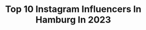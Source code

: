 ---
title: Top 10 Instagram Influencers In Hamburg In 2023
description: >-
  Find top Instagram influencers in Hamburg in 2023. Most popular hashtags: #hamburg #fashion #love #ootd.
platform: Instagram
hits: 1621
text_top: Analyze the best Instagram influencers on inBeat.
text_bottom: Our search engine aggregates 1621 Instagram influencers like this in Hamburg, Germany for you to connect with.
profiles:
  - username: "vivien.hin"
    fullname: >-
      VIVIEN
    bio: >-
      Hamburg
    location: "Germany"
    followers: 14137
    engagement: 192
    commentsToLikes: 0.044167
    id: ck0tv3v3k9tgh0i19yjwnvojr
    verified: false
    hashtags: "#me, #germanblogger, #swimwear, #goals"
  - username: "hamburg"
    fullname: >-
      @HAMBURG ⚓️
    bio: >-
      ⚓️ Die schönste Stadt der Welt 📷 Tag @Hamburg in deinen Fotos
    location: "Germany"
    followers: 117526
    engagement: 376
    commentsToLikes: 0.018803
    id: ck55j4g9dw8v60i11e04emq6v
    verified: false
    hashtags: "#hamburgphotography, #welovehamburg, #hamburg, #germany"
  - username: "alexibexi"
    fullname: >-
      Alex Böhm / AlexiBexi
    bio: >-
      Gut darin okay zu sein. xoxo. Hamburg | YouTube | Tech-Tainment ⬇️ all meine Links, Content & Impressum: ⬇️
    location: "Germany"
    followers: 181215
    engagement: 479
    commentsToLikes: 0.008814
    id: ck5zojo44qpay0i14i36dlpik
    verified: true
    hashtags: "#werbung, #rtx4090, #rausundlos, #fritzeblank"
  - username: "mayo_dee"
    fullname: >-
      MAYO DEE
    bio: >-
      • based in hamburg, germany • Twitch.tv/mayodee • PlayStation - Xbox - PC - Switch • Meinen Artikel findet ihr hier:
    location: "Germany"
    followers: 43248
    engagement: 892
    commentsToLikes: 0.040747
    id: ckwel0f6dnhk80j23azhnubfp
    verified: false
    hashtags: "#gamerlife, #nerdylife, #classy, #lookoftheday"
  - username: "datjulschen"
    fullname: >-
      Jule 💫 Datjulschen
    bio: >-
      ✉️ contact@datjulschen.de 📍 Rügen + Hamburg Enthält Werbung: Rabatte und Impressum ⬇️
    location: "Germany"
    followers: 182232
    engagement: 312
    commentsToLikes: 0.017405
    id: ck8t968mon0mf0j78tzipttbo
    verified: false
    hashtags: "#outfit, #mamasein, #loackernat, #reisen"
  - username: "yannickandjonny"
    fullname: >-
      Yannick & Jonny | Gay Couple 🌈
    bio: >-
      🏳️‍🌈 Love is Love // Engaged 👬🏼 by @jonnyfoe & @yannick.regh 🌈 Here to make a change 📍 Based in Hamburg, Germany
    location: "Germany"
    followers: 90202
    engagement: 421
    commentsToLikes: 0.024154
    id: ck9h9yy01aiuj0j78cixq0fct
    verified: false
    hashtags: "#schwulejungs, #gaygermany, #gaycouplesofinstagram, #lgbtq"
  - username: "ohgottdiese_nina"
    fullname: >-
      Mamablogger & Selbstliebe
    bio: >-
      💕 Selbstliebe ist meine Superkraft. She/her 👨‍👩‍👧‍👦 Reallife einer Plussize „Profimutter“ 🤡 #projektplauze ⚓️ Hamburg 👇🏼Impressum
    location: "Germany"
    followers: 67423
    engagement: 534
    commentsToLikes: 0.061306
    id: ck14ld0ihu1vm0i19ibrdu52l
    verified: true
    hashtags: "#sheegofashion, #pride, #meinegeschichte, #selbstwertgef"
  - username: "kathrynxvalentine"
    fullname: >-
      KAT | COMEDY REELS | FASHION
    bio: >-
      🦦 founder of nothing 🌙 30, Single & happy #girlpower 🎮 miss germany kandidatin 21/22 ⚓️ hamburg 📺 #takemeout ’17 🎧 swipe away
    location: "Germany"
    followers: 25734
    engagement: 782
    commentsToLikes: 0.083162
    id: ck0vwk4muu79q0i19lwbxu6yg
    verified: false
    hashtags: "#frauenlogik, #germanbloggergirls, #familie, #liketimegermany"
  - username: "miri.grth"
    fullname: >-
      Miri
    bio: >-
      ➳ near hamburg ❁ 99‘
    location: "Germany"
    followers: 9227
    engagement: 1476
    commentsToLikes: 0.112403
    id: ck134holtwgyl0i199hdowckn
    verified: false
    hashtags: "#soundcore, #libertyair, #desenio, #souleway"
  - username: "juliawahn_"
    fullname: >-
      ᴊᴜʟɪᴀ | ᴄᴀᴘᴛᴜʀᴇ ʟᴏᴠᴇsᴛᴏʀɪᴇs
    bio: >-
      ⋙ visual storyteller: couple, family, wedding & elopement ⋙ available worldwide ⋙ next: netherlands, hamburg ⋙ herzallerliebst.fotografie@gmail.com
    location: "Germany"
    followers: 12689
    engagement: 833
    commentsToLikes: 0.107835
    id: ck8sxbhd6gs860j78aivlp5sq
    verified: false
    hashtags: "#belovedstories, #dirtybootsandmessyhair, #kalermagazine, #sauerland"
---